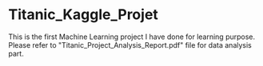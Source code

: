 # Titanic_Kaggle_Projet

This is the first Machine Learning project I have done for learning purpose.
Please refer to "Titanic_Project_Analysis_Report.pdf" file for data analysis part.
